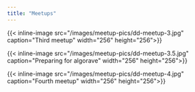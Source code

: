 ```yaml
---
title: "Meetups"  
---
```


{{< inline-image src="/images/meetup-pics/dd-meetup-3.jpg" caption="Third meetup" width="256" height="256">}} 

{{< inline-image src="/images/meetup-pics/dd-meetup-3.5.jpg" caption="Preparing for algorave" width="256" height="256">}} 


{{< inline-image src="/images/meetup-pics/dd-meetup-4.jpg" caption="Fourth meetup" width="256" height="256">}} 